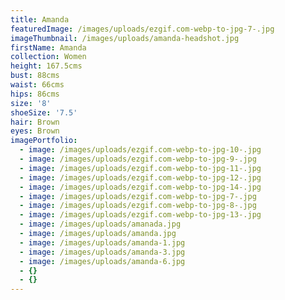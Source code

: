 ```yaml
---
title: Amanda
featuredImage: /images/uploads/ezgif.com-webp-to-jpg-7-.jpg
imageThumbnail: /images/uploads/amanda-headshot.jpg
firstName: Amanda
collection: Women
height: 167.5cms
bust: 88cms
waist: 66cms
hips: 86cms
size: '8'
shoeSize: '7.5'
hair: Brown
eyes: Brown
imagePortfolio:
  - image: /images/uploads/ezgif.com-webp-to-jpg-10-.jpg
  - image: /images/uploads/ezgif.com-webp-to-jpg-9-.jpg
  - image: /images/uploads/ezgif.com-webp-to-jpg-11-.jpg
  - image: /images/uploads/ezgif.com-webp-to-jpg-12-.jpg
  - image: /images/uploads/ezgif.com-webp-to-jpg-14-.jpg
  - image: /images/uploads/ezgif.com-webp-to-jpg-7-.jpg
  - image: /images/uploads/ezgif.com-webp-to-jpg-8-.jpg
  - image: /images/uploads/ezgif.com-webp-to-jpg-13-.jpg
  - image: /images/uploads/amanada.jpg
  - image: /images/uploads/amanda.jpg
  - image: /images/uploads/amanda-1.jpg
  - image: /images/uploads/amanda-3.jpg
  - image: /images/uploads/amanda-6.jpg
  - {}
  - {}
---
```


